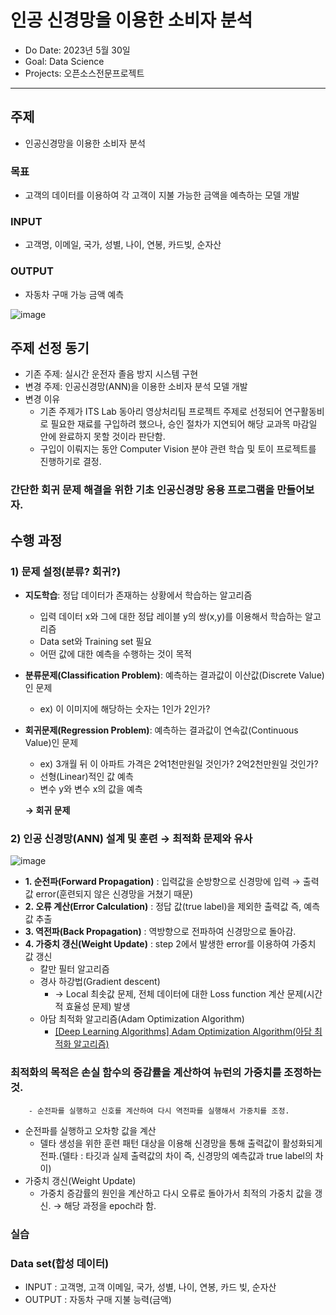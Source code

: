 # 인공 신경망을 이용한 소비자 분석

- Do Date: 2023년 5월 30일
- Goal: Data Science
- Projects: 오픈소스전문프로젝트
---

## 주제
- 인공신경망을 이용한 소비자 분석
### 목표
- 고객의 데이터를 이용하여 각 고객이 지불 가능한 금액을 예측하는 모델 개발

### INPUT

- 고객명, 이메일, 국가, 성별, 나이, 연봉, 카드빚, 순자산

### OUTPUT
- 자동차 구매 가능 금액 예측

![image](https://github.com/junzer0/Machine-Learning/assets/110384101/ea150696-cbee-4b12-acbf-6e8d5fcab4b3)

## 주제 선정 동기
-	기존 주제: 실시간 운전자 졸음 방지 시스템 구현
-	변경 주제: 인공신경망(ANN)을 이용한 소비자 분석 모델 개발
-	변경 이유
    - 기존 주제가 ITS Lab 동아리 영상처리팀 프로젝트 주제로 선정되어 연구활동비로 필요한 재료를 구입하려 했으나, 승인 절차가 지연되어 해당 교과목 마감일 안에 완료하지 못할 것이라 판단함. 
    - 구입이 이뤄지는 동안 Computer Vision 분야 관련 학습 및 토이 프로젝트를 진행하기로 결정.
### 간단한 회귀 문제 해결을 위한 기초 인공신경망 응용 프로그램을 만들어보자.


## 수행 과정
### 1) 문제 설정(분류? 회귀?)

- **지도학습**: 정답 데이터가 존재하는 상황에서 학습하는 알고리즘
    - 입력 데이터 x와 그에 대한 정답 레이블 y의 쌍(x,y)를 이용해서 학습하는 알고리즘
    - Data set와 Training set 필요
    - 어떤 값에 대한 예측을 수행하는 것이 목적
- **분류문제(Classification Problem)**: 예측하는 결과값이 이산값(Discrete Value)인 문제
    - ex) 이 이미지에 해당하는 숫자는 1인가 2인가?
- **회귀문제(Regression Problem)**: 예측하는 결과값이 연속값(Continuous Value)인 문제
    - ex) 3개월 뒤 이 아파트 가격은 2억1천만원일 것인가? 2억2천만원일 것인가?
    - 선형(Linear)적인 값 예측
    - 변수 y와 변수 x의 값을 예측
    
    **→ 회귀 문제**
    
### 2) **인공 신경망(ANN) 설계 및 훈련 → 최적화 문제와 유사**
  ![image](https://github.com/junzer0/Machine-Learning/assets/110384101/2144c44e-d2e6-496c-9de2-7ec431f509f8)
  - **1. 순전파(Forward Propagation)** : 입력값을 순방향으로 신경망에 입력 → 출력값 error(훈련되지 않은 신경망을 거쳤기 때문)
  - **2. 오류 계산(Error Calculation)** : 정답 값(true label)을 제외한 출력값 즉, 예측값 추출
  - **3. 역전파(Back Propagation)** : 역방향으로 전파하여 신경망으로 돌아감.
  - **4. 가중치 갱신(Weight Update)** : step 2에서 발생한 error를 이용하여 가중치 값 갱신
    - 칼만 필터 알고리즘
    - 경사 하강법(Gradient descent)
        - → Local 최솟값 문제, 전체 데이터에 대한 Loss function 계산 문제(시간적 효율성 문제) 발생
    - 아담 최적화 알고리즘(Adam Optimization Algorithm)
        - [[Deep Learning Algorithms] Adam Optimization Algorithm(아담 최적화 알고리즘)](https://whoishoo.tistory.com/441)
      
   ### **최적화의 목적은 손실 함수의 증감률을 계산하여 뉴런의 가중치를 조정하는 것.**
        - 순전파를 실행하고 신호를 계산하여 다시 역전파를 실행해서 가중치를 조정.
    
  - 순전파를 실행하고 오차항 값을 계산
    - 델타 생성을 위한 훈련 패턴 대상을 이용해 신경망을 통해 출력값이 활성화되게 전파.(델타 : 타깃과 실제 출력값의 차이 즉, 신경망의 예측값과 true label의 차이)
  - 가중치 갱신(Weight Update)
    - 가중치 증감률의 원인을 계산하고 다시 오류로 돌아가서 최적의 가중치 값을 갱신. → 해당 과정을 epoch라 함.

### 실습
### Data set(합성 데이터)
- INPUT : 고객명, 고객 이메일, 국가, 성별, 나이, 연봉, 카드 빚, 순자산
- OUTPUT : 자동차 구매 지불 능력(금액)
